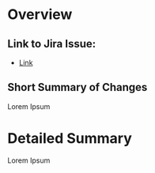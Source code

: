 # Overview
## Link to Jira Issue: 
<!--Substitute the relevant jira issue key in the below URL-->
- [Link](https://resson.atlassian.net/browse/<JIRA_ISSUE_KEY>})

## Short Summary of Changes
<!--Provide a short (one or two sentence) summary of the changes introduced by this PR-->
Lorem Ipsum

# Detailed Summary
<!--Provide any additional details of the PR here-->
Lorem Ipsum